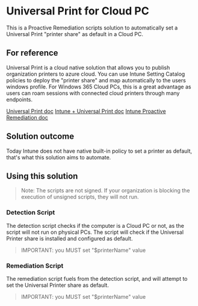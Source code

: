 # Universal Print for Cloud PC
This is a Proactive Remediation scripts solution to automatically set a Universal Print "printer share" as default in a Cloud PC.

## For reference
Universal Print is a cloud native solution that allows you to publish organization printers to azure cloud.
You can use Intune Setting Catalog policies to deploy the "printer share" and map automatically to the users windows profile.
For Windows 365 Cloud PCs, this is a great advantage as users can roam sessions with connected cloud printers through many endpoints.

[Universal Print doc](https://learn.microsoft.com/en-us/universal-print/discover-universal-print)
[Intune + Universal Print doc](https://learn.microsoft.com/en-us/mem/intune/configuration/settings-catalog-printer-provisioning)
[Intune Proactive Remediation doc](https://learn.microsoft.com/en-us/mem/intune/fundamentals/remediations)

## Solution outcome
Today Intune does not have native built-in policy to set a printer as default, that's what this solution aims to automate.

## Using this solution
> Note: The scripts are not signed. If your organization is blocking the execution of unsigned scripts, they will not run.

### Detection Script
The detection script checks if the computer is a Cloud PC or not, as the script will not run on physical PCs.
The script will check if the Universal Printer share is installed and configured as default.
> IMPORTANT: you MUST set "$printerName" value

### Remediation Script
The remediation script fuels from the detection script, and will attempt to set the Universal Printer share as default.
> IMPORTANT: you MUST set "$printerName" value